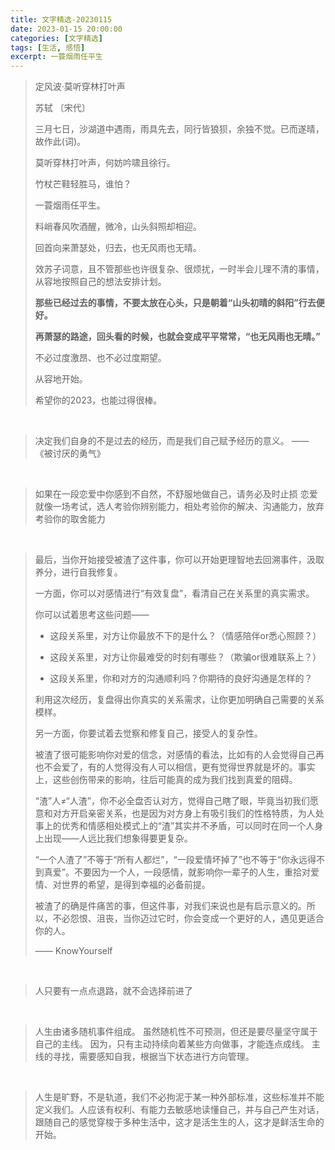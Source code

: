 ```yaml
---
title: 文字精选-20230115
date: 2023-01-15 20:00:00
categories: [文字精选]
tags: [生活, 感悟]
excerpt: 一蓑烟雨任平生
---
```


> 定风波·莫听穿林打叶声
> 
> 苏轼 〔宋代〕
> 
> 三月七日，沙湖道中遇雨，雨具先去，同行皆狼狈，余独不觉。已而遂晴，故作此(词)。
> 
> 莫听穿林打叶声，何妨吟啸且徐行。
> 
> 竹杖芒鞋轻胜马，谁怕？
> 
> 一蓑烟雨任平生。
> 
> 料峭春风吹酒醒，微冷，山头斜照却相迎。
> 
> 回首向来萧瑟处，归去，也无风雨也无晴。
> 
> 效苏子词意，且不管那些也许很复杂、很烦扰，一时半会儿理不清的事情，从容地按照自己的想法安排计划。
> 
> **那些已经过去的事情，不要太放在心头，只是朝着“山头初晴的斜阳”行去便好。**
> 
> **再萧瑟的路途，回头看的时候，也就会变成平平常常，“也无风雨也无晴。”**
> 
> 不必过度激昂、也不必过度期望。
> 
> 从容地开始。
> 
> 希望你的2023，也能过得很棒。

<br>

> 决定我们自身的不是过去的经历，而是我们自己赋予经历的意义。
> ——《被讨厌的勇气》

<br>

> 如果在一段恋爱中你感到不自然，不舒服地做自己，请务必及时止损
> 恋爱就像一场考试，选人考验你辨别能力，相处考验你的解决、沟通能力，放弃考验你的取舍能力

<br>

> 最后，当你开始接受被渣了这件事，你可以开始更理智地去回溯事件，汲取养分，进行自我修复。
> 
> 一方面，你可以对感情进行“有效复盘”，看清自己在关系里的真实需求。
> 
> 你可以试着思考这些问题——
> 
> - 这段关系里，对方让你最放不下的是什么？（情感陪伴or悉心照顾？）
> 
> - 这段关系里，对方让你最难受的时刻有哪些？（欺骗or很难联系上？）
> 
> - 这段关系里，你和对方的沟通顺利吗？你期待的良好沟通是怎样的？
> 
> 利用这次经历，复盘得出你真实的关系需求，让你更加明确自己需要的关系模样。
> 
> 另一方面，你要试着去觉察和修复自己，接受人的复杂性。
> 
> 被渣了很可能影响你对爱的信念，对感情的看法，比如有的人会觉得自己再也不会爱了，有的人觉得没有人可以相信，更有觉得世界就是坏的。事实上，这些创伤带来的影响，往后可能真的成为我们找到真爱的阻碍。
> 
> “渣”人≠“人渣”，你不必全盘否认对方，觉得自己瞎了眼，毕竟当初我们愿意和对方开启亲密关系，也是因为对方身上有吸引我们的性格特质，为人处事上的优秀和情感相处模式上的“渣”其实并不矛盾，可以同时在同一个人身上出现——人远比我们想象得要更复杂。
> 
> “一个人渣了”不等于“所有人都烂”，“一段爱情坏掉了”也不等于“你永远得不到真爱”。不要因为一个人，一段感情，就影响你一辈子的人生，重拾对爱情、对世界的希望，是得到幸福的必备前提。
> 
> 被渣了的确是件痛苦的事，但这件事，对我们来说也是有启示意义的。所以，不必怨恨、沮丧，当你迈过它时，你会变成一个更好的人，遇见更适合你的人。
> 
> —— KnowYourself

<br>

> 人只要有一点点退路，就不会选择前进了

<br>

> 人生由诸多随机事件组成。 虽然随机性不可预测，但还是要尽量坚守属于自己的主线。 因为，只有主动持续向着某些方向做事，才能连点成线。 主线的寻找，需要感知自我，根据当下状态进行方向管理。

<br>

> 人生是旷野，不是轨道，我们不必拘泥于某一种外部标准，这些标准并不能定义我们。人应该有权利、有能力去敏感地读懂自己，并与自己产生对话，跟随自己的感觉穿梭于多种生活中，这才是活生生的人，这才是鲜活生命的开始。

<br>
